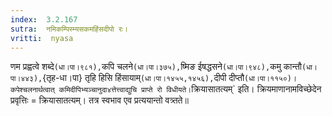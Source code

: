 ```yaml
---
index:  3.2.167
sutra:  नमिकम्पिस्म्यसकमहिंसदीपो रः।
vritti:  nyasa
---
```


णम प्रह्वत्वे शब्दे` (धा।पा।९८१), `कपि चलने` (धा।पा।३७५), `ष्मिङ ईषद्धसने` (धा।पा।९४८), `कमु कान्तौ` (धा।पा।४४३), `{तृह-धा।पा} तृहि हिसि हिंसायाम्` (धा।पा।१४५५,१४५६), `दीपी दीप्तौ` (धा।पा।११५०)। कपेश्चलनार्थत्वात् कमिदीपिभ्यञ्चानुदा४त्तेत्त्वाद्युचि प्राप्ते रो विधीयते। `क्रियासातत्यम्` इति। क्रियमाणानामविच्छेदेन प्रवृत्तिः = क्रियासातत्यम्। तत्र स्वभाव एव प्रत्ययान्तो वत्र्तते॥
